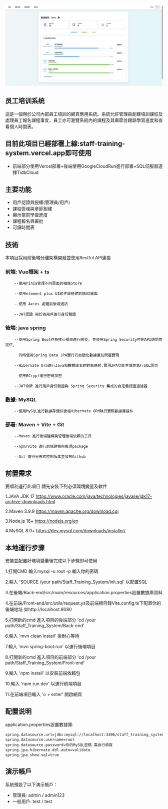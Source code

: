 ![Preview](./Preview.png)
## 员工培训系统

這是一個用於公司內部員工培訓的網頁應用系統。系統允許管理員創建培訓課程及處理員工報名課程事宜，員工亦可瀏覽系統內的課程及其章節並跟踪學習進度和查看個人時間表。

## 目前此項目已經部署上線:staff-training-system.vercel.app即可使用
- 前端部分使用Vercel部署+後端使用GoogleCloudRun進行部署+SQL伺服器選擇TidbCloud


## 主要功能

- 用戶認證與授權(管理員/用戶)
- 課程管理與章節創建
- 顯示當前學習進度
- 課程報名與審批
- 可讀時間表

## 技術

本項目採用前後端分離架構開發並使用Restful API連接

### 前端: Vue框架 + ts

        --使用Pinia管理不同頁面的相應Store

        --使用element plus UI組件庫搭建前端UI畫面

        --使用 Axios 處理前後端通訊

        --JWT認證 用於為用戶進行身份驗證

### 後端: java spring

        --使用Spring Boot作為核心框架進行開發, 並使用Spring Security控制API訪問並提供,

          同時使用Spring Data JPA實行行自動化數據庫訪問層實現

        --Hibernate Orm進行Java和數據庫表的對象映射,實現JPA功能生成並執行SQL語句

        --使用BCrypt進行密碼加密

        --JWT令牌 進行用戶身份驗證與 Spring Security 集成的自定義認證過濾器


### 數據: MySQL

        --使用MySQL進行數據存儲供後端Hibernate ORM執行實際數據庫操作

### 部署: Maven + Vite + Git

        --Maven 進行後端建構與管理後端依賴的工具

        --npm/Vite 進行前端建構與管理package
        
        --Git 進行分佈式控制版本並發布Github


## 前置需求

要順利運行此項目 請先安裝下列必須環境變量及軟件

1.JAVA JDK 17 https://www.oracle.com/java/technologies/javase/jdk17-archive-downloads.html

2.Maven 3.9.9 https://maven.apache.org/download.cgi

3.Node.js 16+ https://nodejs.org/en

4.MySQL 8.0+ https://dev.mysql.com/downloads/installer/


## 本地運行步骤

安裝並配置好環境變量後完成以下步驟即可使用

1.打開CMD 輸入mysql -u root -p 輸入你的密碼

2.輸入 'SOURCE /your path/Staff_Training_System/init.sql' 以配置SQL

3.在後端/Back-end/src/main/resources/application.properties設置數據庫資料

4.在前端/Front-end/src/utils/request.ys及前端根目錄Vite.config.ts下配置你的後端地址 
  如http://localhost:8080

5.打開新的cmd 進入項目的後端部分 'cd /your path/Staff_Training_System/Back-end'

6.輸入 'mvn clean install' 後耐心等待

7.輸入 'mvn spring-boot:run' 以運行後端項目

8.打開新的cmd 進入項目的前端部分 'cd /your path/Staff_Training_System/Front-end'

9.輸入 'npm install' 以安裝前端依賴包

10.輸入 'npm run dev' 以運行前端項目

11.在前端項目輸入 'o + enter' 開啟網頁

## 配置说明

application.properties設置數據庫:

    spring.datasource.url=jdbc:mysql://localhost:3306/staff_training_system_database
    spring.datasource.username=root
    spring.datasource.password=你的MySQL密碼 需自行填寫
    spring.jpa.hibernate.ddl-auto=validate
    spring.jpa.show-sql=true

## 演示帳戶

系統預設了以下演示帳戶：

- 管理員: admin / admin123
- 一般用戶: test / test